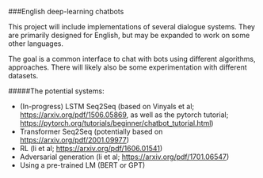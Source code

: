###English deep-learning chatbots

This project will include implementations of several dialogue systems. They are primarily designed for English, but may be expanded to work on some other languages.

The goal is a common interface to chat with bots using different algorithms, approaches. There will likely also be some experimentation with different datasets.

#####The potential systems:
- (In-progress) LSTM Seq2Seq (based on Vinyals et al; https://arxiv.org/pdf/1506.05869, as well as the pytorch tutorial; https://pytorch.org/tutorials/beginner/chatbot_tutorial.html)
- Transformer Seq2Seq (potentially based on https://arxiv.org/pdf/2001.09977)
- RL (li et al; https://arxiv.org/pdf/1606.01541)
- Adversarial generation (li et al; https://arxiv.org/pdf/1701.06547)
- Using a pre-trained LM (BERT or GPT)